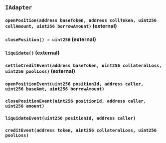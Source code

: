 ## `IAdapter`






### `openPosition(address baseToken, address collToken, uint256 collAmount, uint256 borrowAmount)` (external)





### `closePosition() → uint256` (external)





### `liquidate()` (external)





### `settleCreditEvent(address baseToken, uint256 collateralLoss, uint256 poolLoss)` (external)






### `openPositionEvent(uint256 positionId, address caller, uint256 baseAmt, uint256 borrowAmount)`





### `closePositionEvent(uint256 positionId, address caller, uint256 amount)`





### `liquidateEvent(uint256 positionId, address caller)`





### `creditEvent(address token, uint256 collateralLoss, uint256 poolLoss)`





